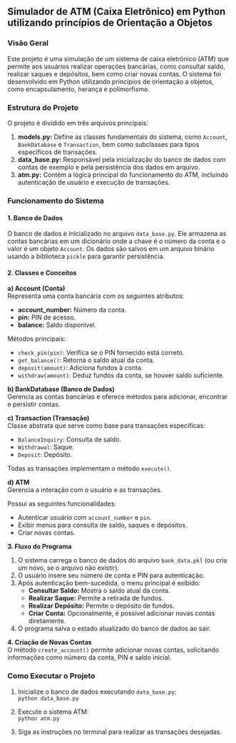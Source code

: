 ## Simulador de ATM (Caixa Eletrônico) em Python utilizando princípios de Orientação a Objetos

### Visão Geral

Este projeto é uma simulação de um sistema de caixa eletrônico (ATM) que permite aos usuários realizar operações bancárias, como consultar saldo, realizar saques e depósitos, bem como criar novas contas. O sistema foi desenvolvido em Python utilizando princípios de orientação a objetos, como encapsulamento, herança e polimorfismo.

### Estrutura do Projeto 

O projeto é dividido em três arquivos principais:  
1. **models.py:** Define as classes fundamentais do sistema, como `Account`, `BankDatabase` e `Transaction`, bem como subclasses para tipos específicos de transações.  
2. **data_base.py:** Responsável pela inicialização do banco de dados com contas de exemplo e pela persistência dos dados em arquivo.  
3. **atm.py:** Contém a lógica principal do funcionamento do ATM, incluindo autenticação de usuário e execução de transações.  

### Funcionamento do Sistema  
#### 1. Banco de Dados  
O banco de dados é inicializado no arquivo `data_base.py`. Ele armazena as contas bancárias em um dicionário onde a chave é o número da conta e o valor é um objeto `Account`. Os dados são salvos em um arquivo binário usando a biblioteca `pickle` para garantir persistência.

#### 2. Classes e Conceitos 
**a) Account (Conta)**  
Representa uma conta bancária com os seguintes atributos:  
* **account_number:** Número da conta.  
* **pin:** PIN de acesso.  
* **balance:** Saldo disponível.  

Métodos principais:  
* `check_pin(pin)`: Verifica se o PIN fornecido está correto.  
* `get_balance()`: Retorna o saldo atual da conta.  
* `deposit(amount)`: Adiciona fundos à conta.  
* `withdraw(amount)`: Deduz fundos da conta, se houver saldo suficiente.  

**b) BankDatabase (Banco de Dados)**  
Gerencia as contas bancárias e oferece métodos para adicionar, encontrar e persistir contas.

**c) Transaction (Transação)**  
Classe abstrata que serve como base para transações específicas:  
* `BalanceInquiry`: Consulta de saldo.  
* `Withdrawal`: Saque.  
* `Deposit`: Depósito.  

Todas as transações implementam o método `execute()`.

**d) ATM**  
Gerencia a interação com o usuário e as transações. 

Possui as seguintes funcionalidades:  
* Autenticar usuário com `account_number` e `pin`.  
* Exibir menus para consulta de saldo, saques e depósitos.  
* Criar novas contas.

**3. Fluxo do Programa**  
1. O sistema carrega o banco de dados do arquivo `bank_data.pkl` (ou cria um novo, se o arquivo não existir).  
2. O usuário insere seu número de conta e PIN para autenticação.  
3. Após autenticação bem-sucedida, o menu principal é exibido:
   * **Consultar Saldo:** Mostra o saldo atual da conta.
   * **Realizar Saque:** Permite a retirada de fundos.
   * **Realizar Depósito:** Permite o depósito de fundos.
   * **Criar Conta:** Opcionalmente, é possível adicionar novas contas diretamente.  
4. O programa salva o estado atualizado do banco de dados ao sair.

**4. Criação de Novas Contas**  
O método `create_account()` permite adicionar novas contas, solicitando informações como número da conta, PIN e saldo inicial.


### Como Executar o Projeto  
1. Inicialize o banco de dados executando `data_base.py`:  
   `python data_base.py`

2. Execute o sistema ATM:  
   `python atm.py`

3. Siga as instruções no terminal para realizar as transações desejadas.
